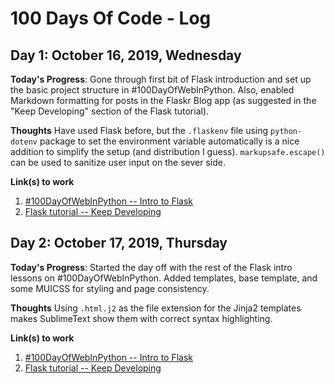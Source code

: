 # 100 Days Of Code - Log


## Day 1: October 16, 2019, Wednesday

**Today's Progress**: 
Gone through first bit of Flask introduction and set up the basic project structure in #100DayOfWebInPython.
Also, enabled Markdown formatting for posts in the Flaskr Blog app (as suggested in the "Keep Developing" section of the Flask tutorial).

**Thoughts** 
Have used Flask before, but the `.flaskenv` file using `python-dotenv` package to set the environment variable automatically is a nice addition to simplify the setup (and distribution I guess).
`markupsafe.escape()` can be used to sanitize user input on the sever side. 


**Link(s) to work**
1. [#100DayOfWebInPython -- Intro to Flask](https://github.com/tbrlpld/100daysofweb-with-python-course/tree/master/days/001-004-flask-intro)
2. [Flask tutorial -- Keep Developing](https://flask.palletsprojects.com/en/1.1.x/tutorial/next/)


## Day 2: October 17, 2019, Thursday

**Today's Progress**: 
Started the day off with the rest of the Flask intro lessons on #100DayOfWebInPython. 
Added templates, base template, and some MUICSS for styling and page consistency.

**Thoughts** 
Using `.html.j2` as the file extension for the Jinja2 templates makes SublimeText show them with correct syntax highlighting. 

**Link(s) to work**
1. [#100DayOfWebInPython -- Intro to Flask](https://github.com/tbrlpld/100daysofweb-with-python-course/tree/master/days/001-004-flask-intro)
2. [Flask tutorial -- Keep Developing](https://flask.palletsprojects.com/en/1.1.x/tutorial/next/)